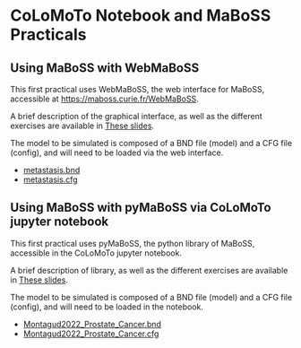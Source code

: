 # CoLoMoTo Notebook and MaBoSS Practicals

## Using MaBoSS with WebMaBoSS

This first practical uses WebMaBoSS, the web interface for MaBoSS, accessible at https://maboss.curie.fr/WebMaBoSS.

A brief description of the graphical interface, as well as the different exercises are available in [These slides](https://github.com/WCSCourses/CompSysBio2022/blob/main/Modules/MaBoss/webmaboss.pdf).

The model to be simulated is composed of a BND file (model) and a CFG file (config), and will need to be loaded via the web interface.
- [metastasis.bnd](https://github.com/WCSCourses/CompSysBio2022/blob/main/Modules/MaBoss/models/metastasis.bnd)
- [metastasis.cfg](https://github.com/WCSCourses/CompSysBio2022/blob/main/Modules/MaBoss/models/metastasis.cfg)


## Using MaBoSS with pyMaBoSS via CoLoMoTo jupyter notebook

This first practical uses pyMaBoSS, the python library of MaBoSS, accessible in the CoLoMoTo jupyter notebook.

A brief description of library, as well as the different exercises are available in [These slides](https://github.com/WCSCourses/CompSysBio2022/blob/main/Modules/MaBoss/pymaboss.pdf).

The model to be simulated is composed of a BND file (model) and a CFG file (config), and will need to be loaded in the notebook.
- [Montagud2022_Prostate_Cancer.bnd](https://github.com/WCSCourses/CompSysBio2022/blob/main/Modules/MaBoss/models/Montagud2022_Prostate_Cancer.bnd)
- [Montagud2022_Prostate_Cancer.cfg](https://github.com/WCSCourses/CompSysBio2022/blob/main/Modules/MaBoss/models/Montagud2022_Prostate_Cancer.cfg)